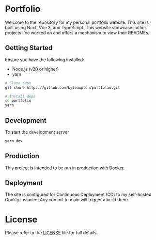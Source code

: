 # Portfolio

Welcome to the repository for my personal portfolio website. This site is built using Nuxt, Vue 3, and TypeScript. This website showcases other projects I've worked on and offers a mechanism to view their READMEs.

## Getting Started

Ensure you have the following installed:
* Node.js (v20 or higher)
* yarn

```bash
# Clone repo
git clone https://github.com/kyleaupton/portfolio.git

# Install deps
cd portfolio
yarn
```

## Development

To start the development server

```bash
yarn dev
```

## Production

This project is intended to be ran in production with Docker.

## Deployment

The site is configured for Continuous Deployment (CD) to my self-hosted Coolify instance. Any commit to main will trigger a build there.

# License

Please refer to the [LICENSE](LICENSE) file for full details.
